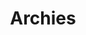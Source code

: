 ---
title: "Archies"
url: /raipur/archies-city-mall-36-shop-no-30-ground-floor-city-mall-36-raipur-chhattisgarh/
shop: Andenken
---